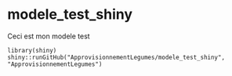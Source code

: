 # modele_test_shiny

Ceci est mon modele test


    library(shiny)
    shiny::runGitHub("ApprovisionnementLegumes/modele_test_shiny", "ApprovisionnementLegumes")
